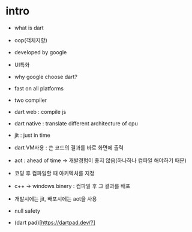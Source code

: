 # intro
- what is dart
 - oop(객체지향)
 - developed by google
 - UI특화

- why google choose dart?
 - fast on all platforms
 - two compiler
  - dart web : compile js
  - dart native : translate different architecture of cpu
 - jit : just in time
  - dart VM사용 : 쓴 코드의 결과를 바로 화면에 출력
 - aot : ahead of time -> 개발경험이 좋지 않음(하나하나 컴파일 해야하기 때문)
  - 코딩 후 컴파일할 때 아키텍처를 지정 
   - c++ -> windows binery : 컴파일 후 그 결과를 배포
 - 개발시에는 jit, 배포시에는 aot을 사용
 - null safety
 
- (dart pad)[https://dartpad.dev/?]
